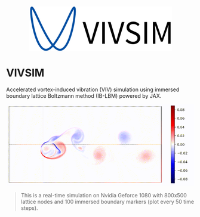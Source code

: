<p align="center">
<img src ="assets/vivsim.svg"/>
</p>

# VIVSIM 

Accelerated vortex-induced vibration (VIV) simulation using immersed boundary lattice Boltzmann method (IB-LBM) powered by JAX.


![](assets/viv.gif)

> This is a real-time simulation on Nvidia Geforce 1080 with 800x500 lattice nodes and 100 immersed boundary markers (plot every 50 time steps).